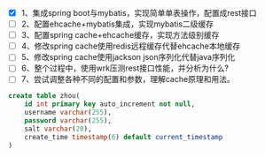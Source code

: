 - [x] 1、集成spring boot与mybatis，实现简单单表操作，配置成rest接口
- [ ]  2、配置ehcache+mybatis集成，实现mybatis二级缓存 
- [ ] 3、配置spring cache+ehcache缓存，实现方法级别缓存 
- [ ] 4、修改spring cache使用redis远程缓存代替ehcache本地缓存 
- [ ] 5、修改spring cache使用jackson json序列化代替java序列化 
- [ ] 6、整个过程中，使用wrk压测rest接口性能，并分析为什么? 
- [ ] 7、尝试调整各种不同的配置和参数，理解cache原理和用法。

```SQL
create table zhou(
	id int primary key auto_increment not null,
	username varchar(255), 
	password varchar(255),
	salt varchar(20),
	create_time timestamp(6) default current_timestamp
)
```


